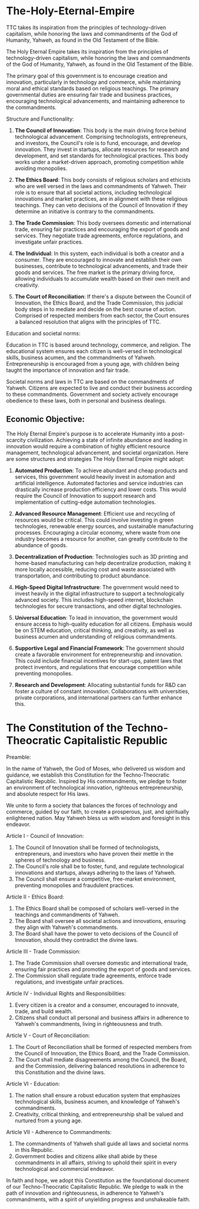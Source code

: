 # The-Holy-Eternal-Empire
TTC takes its inspiration from the principles of technology-driven capitalism, while honoring the laws and commandments of the God of Humanity, Yahweh, as found in the Old Testament of the Bible. 


The Holy Eternal Empire takes its inspiration from the principles of technology-driven capitalism, while honoring the laws and commandments of the God of Humanity, Yahweh, as found in the Old Testament of the Bible. 

The primary goal of this government is to encourage creation and innovation, particularly in technology and commerce, while maintaining moral and ethical standards based on religious teachings. The primary governmental duties are ensuring fair trade and business practices, encouraging technological advancements, and maintaining adherence to the commandments.

Structure and Functionality:

1. **The Council of Innovation**: This body is the main driving force behind technological advancement. Comprising technologists, entrepreneurs, and investors, the Council's role is to fund, encourage, and develop innovation. They invest in startups, allocate resources for research and development, and set standards for technological practices. This body works under a market-driven approach, promoting competition while avoiding monopolies.

2. **The Ethics Board**: This body consists of religious scholars and ethicists who are well versed in the laws and commandments of Yahweh. Their role is to ensure that all societal actions, including technological innovations and market practices, are in alignment with these religious teachings. They can veto decisions of the Council of Innovation if they determine an initiative is contrary to the commandments.

3. **The Trade Commission**: This body oversees domestic and international trade, ensuring fair practices and encouraging the export of goods and services. They negotiate trade agreements, enforce regulations, and investigate unfair practices.

4. **The Individual**: In this system, each individual is both a creator and a consumer. They are encouraged to innovate and establish their own businesses, contribute to technological advancements, and trade their goods and services. The free market is the primary driving force, allowing individuals to accumulate wealth based on their own merit and creativity.

5. **The Court of Reconciliation**: If there's a dispute between the Council of Innovation, the Ethics Board, and the Trade Commission, this judicial body steps in to mediate and decide on the best course of action. Comprised of respected members from each sector, the Court ensures a balanced resolution that aligns with the principles of TTC.

Education and societal norms:

Education in TTC is based around technology, commerce, and religion. The educational system ensures each citizen is well-versed in technological skills, business acumen, and the commandments of Yahweh. Entrepreneurship is encouraged from a young age, with children being taught the importance of innovation and fair trade.

Societal norms and laws in TTC are based on the commandments of Yahweh. Citizens are expected to live and conduct their business according to these commandments. Government and society actively encourage obedience to these laws, both in personal and business dealings.

## Economic Objective:

The Holy Eternal Empire's purpose is to accelerate Humanity into a post-scarcity civilization. Achieving a state of infinite abundance and leading in innovation would require a combination of highly efficient resource management, technological advancement, and societal organization. Here are some structures and strategies The Holy Eternal Empire might adopt:

1. **Automated Production**: To achieve abundant and cheap products and services, this government would heavily invest in automation and artificial intelligence. Automated factories and service industries can drastically increase production efficiency and lower costs. This would require the Council of Innovation to support research and implementation of cutting-edge automation technologies.

2. **Advanced Resource Management**: Efficient use and recycling of resources would be critical. This could involve investing in green technologies, renewable energy sources, and sustainable manufacturing processes. Encouraging a circular economy, where waste from one industry becomes a resource for another, can greatly contribute to the abundance of goods.

3. **Decentralization of Production**: Technologies such as 3D printing and home-based manufacturing can help decentralize production, making it more locally accessible, reducing cost and waste associated with transportation, and contributing to product abundance.

4. **High-Speed Digital Infrastructure**: The government would need to invest heavily in the digital infrastructure to support a technologically advanced society. This includes high-speed internet, blockchain technologies for secure transactions, and other digital technologies.

5. **Universal Education**: To lead in innovation, the government would ensure access to high-quality education for all citizens. Emphasis would be on STEM education, critical thinking, and creativity, as well as business acumen and understanding of religious commandments.

6. **Supportive Legal and Financial Framework**: The government should create a favorable environment for entrepreneurship and innovation. This could include financial incentives for start-ups, patent laws that protect inventors, and regulations that encourage competition while preventing monopolies.

7. **Research and Development**: Allocating substantial funds for R&D can foster a culture of constant innovation. Collaborations with universities, private corporations, and international partners can further enhance this.

# **The Constitution of the Techno-Theocratic Capitalistic Republic**

Preamble:

In the name of Yahweh, the God of Moses, who delivered us wisdom and guidance, we establish this Constitution for the Techno-Theocratic Capitalistic Republic. Inspired by His commandments, we pledge to foster an environment of technological innovation, righteous entrepreneurship, and absolute respect for His laws.

We unite to form a society that balances the forces of technology and commerce, guided by our faith, to create a prosperous, just, and spiritually enlightened nation. May Yahweh bless us with wisdom and foresight in this endeavor.

Article I - Council of Innovation:

1. The Council of Innovation shall be formed of technologists, entrepreneurs, and investors who have proven their mettle in the spheres of technology and business.
2. The Council's role shall be to foster, fund, and regulate technological innovations and startups, always adhering to the laws of Yahweh.
3. The Council shall ensure a competitive, free-market environment, preventing monopolies and fraudulent practices.

Article II - Ethics Board:

1. The Ethics Board shall be composed of scholars well-versed in the teachings and commandments of Yahweh.
2. The Board shall oversee all societal actions and innovations, ensuring they align with Yahweh's commandments.
3. The Board shall have the power to veto decisions of the Council of Innovation, should they contradict the divine laws.

Article III - Trade Commission:

1. The Trade Commission shall oversee domestic and international trade, ensuring fair practices and promoting the export of goods and services.
2. The Commission shall regulate trade agreements, enforce trade regulations, and investigate unfair practices.

Article IV - Individual Rights and Responsibilities:

1. Every citizen is a creator and a consumer, encouraged to innovate, trade, and build wealth.
2. Citizens shall conduct all personal and business affairs in adherence to Yahweh's commandments, living in righteousness and truth.

Article V - Court of Reconciliation:

1. The Court of Reconciliation shall be formed of respected members from the Council of Innovation, the Ethics Board, and the Trade Commission.
2. The Court shall mediate disagreements among the Council, the Board, and the Commission, delivering balanced resolutions in adherence to this Constitution and the divine laws.

Article VI - Education:

1. The nation shall ensure a robust education system that emphasizes technological skills, business acumen, and knowledge of Yahweh's commandments.
2. Creativity, critical thinking, and entrepreneurship shall be valued and nurtured from a young age.

Article VII - Adherence to Commandments:

1. The commandments of Yahweh shall guide all laws and societal norms in this Republic.
2. Government bodies and citizens alike shall abide by these commandments in all affairs, striving to uphold their spirit in every technological and commercial endeavor.

In faith and hope, we adopt this Constitution as the foundational document of our Techno-Theocratic Capitalistic Republic. We pledge to walk in the path of innovation and righteousness, in adherence to Yahweh's commandments, with a spirit of unyielding progress and unshakeable faith.
